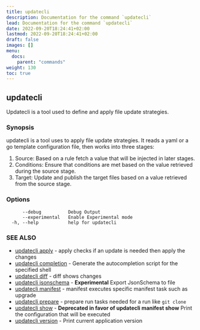 ```yaml
---
title: updatecli
description: Documentation for the command `updatecli`
lead: Documentation for the command `updatecli`
date: 2022-09-20T18:24:41+02:00
lastmod: 2022-09-20T18:24:41+02:00
draft: false
images: []
menu:
  docs:
    parent: "commands"
weight: 130
toc: true
---
```


## updatecli

Updatecli is a tool used to define and apply file update strategies. 

### Synopsis


updatecli is a tool uses to apply file update strategies.
It reads a yaml or a go template configuration file, then works into three stages:

1. Source: Based on a rule fetch a value that will be injected in later stages.
2. Conditions: Ensure that conditions are met based on the value retrieved during the source stage.
3. Target: Update and publish the target files based on a value retrieved from the source stage.


### Options

```
      --debug          Debug Output
      --experimental   Enable Experimental mode
  -h, --help           help for updatecli
```

### SEE ALSO

* [updatecli apply](/docs/commands/updatecli_apply)	 - apply checks if an update is needed then apply the changes
* [updatecli completion](/docs/commands/updatecli_completion)	 - Generate the autocompletion script for the specified shell
* [updatecli diff](/docs/commands/updatecli_diff)	 - diff shows changes
* [updatecli jsonschema](/docs/commands/updatecli_jsonschema)	 - **Experimental** Export JsonSchema to file
* [updatecli manifest](/docs/commands/updatecli_manifest)	 - manifest executes specific manifest task such as upgrade
* [updatecli prepare](/docs/commands/updatecli_prepare)	 - prepare run tasks needed for a run like `git clone`
* [updatecli show](/docs/commands/updatecli_show)	 - **Deprecated in favor of updatecli manifest show** Print the configuration that will be executed
* [updatecli version](/docs/commands/updatecli_version)	 - Print current application version

